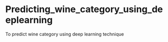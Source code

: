 # Predicting_wine_category_using_deeplearning
To predict wine category using deep learning technique
